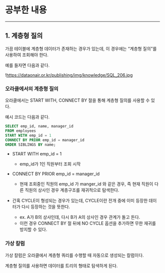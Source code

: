 # 공부한 내용

---

## 1. 계층형 질의

가끔 테이블에 계층형 데이터가 존재하는 경우가 있는데, 이 경우에는 “계층형 질의”를 사용하여 조회해야 한다.

예를 들자면 다음과 같다.

!https://dataonair.or.kr/publishing/img/knowledge/SQL_206.jpg

### 오라클에서의 계층형 질의

오라클에서는 START WITH, CONNECT BY 절을 통해 계층형 질의를 사용할 수 있다.

예시 코드는 다음과 같다.

```sql
SELECT emp_id, name, manager_id
FROM employees
START WITH emp_id = 1
CONNECT BY PRIOR emp_id = manager_id
ORDER SIBLINGS BY name;
```

- START WITH emp_id = 1
    - emp_id가 1인 직원부터 조회 시작

- CONNECT BY PRIOR emp_id = manager_id
    - 현재 조회중인 직원의 emp_id 가 manger_id 와 같은 경우, 즉 현재 직원이 다른 직원의 상사인 경우 계층구조를 재귀적으로 탐색한다.

- 간혹 CYCLE이 형성되는 경우가 있는데, CYCLE이란 전개 중에 이미 등장한 데이터가 다시 등장하는 것을 뜻한다.
    - ex. A가 B의 상사인데, 다시 B가 A의 상사인 경우 관계가 돌고 돈다.
    - 이런 경우 CONNECT BY 절 뒤에 NO CYCLE 옵션을 추가하면 무한 재귀를 방지할 수 있다.

### 가상 칼럼

가상 칼럼은 오라클에서 계층형 쿼리를 수행할 때 자동으로 생성되는 칼럼이다.

계층형 질의를 사용하면 데이터를 트리의 형태로 탐색하게 된다.